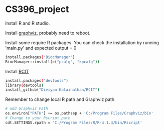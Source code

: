 # CS396_project

Install R and R studio.

Install [graphviz](https://graphviz.org/download/), probably need to reboot.

Install some require R packages. You can check the installation by running 'main.py' and expected output = 0

```sh
install.packages("BiocManager")
BiocManager::install(c("pcalg", "kpcalg"))
```

Install [RCIT](https://github.com/Diviyan-Kalainathan/RCIT)

```sh
install.packages("devtools")
library(devtools)
install_github("Diviyan-Kalainathan/RCIT")
```

Remember to change local R path and Graphviz path
```sh
# add Graphviz Path
os.environ["PATH"] += os.pathsep + 'C:/Program Files/Graphviz/bin'
# Change to your Rscript path
cdt.SETTINGS.rpath = 'C:/Program Files/R/R-4.1.3/bin/Rscript'
```
